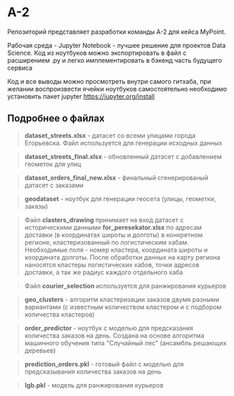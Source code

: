 # A-2


Репозиторий представляет разработки команды А-2 для кейса MyPoint.

Рабочая среда - Jupyter Notebook - лучшее решение для проектов Data Science. Код из ноутбуков можно экспортировать в файл с расширением .py и легко имплементировать в бэкенд часть будущего сервиса

Код и все выводы можно просмотреть внутри самого гитхаба, при желании воспроизвести ячейки ноутбуков самостоятельно необходимо установить пакет jupyter  https://jupyter.org/install

## Подробнее о файлах  

> **dataset_streets.xlsx** - датасет со всеми улицами города Егорьевска. Файл используется для генерации исходных данных

> **dataset_streets_final.xlsx** - обновленный датасет с добавлением геометок для улиц

> **dataset_orders_final_new.xlsx** - финальный сгенерированый датасет с заказами

> **geodataset** - ноутбук для генерации геосета (улицы, геометки, заказы)

> Файл **clasters_drawing** принимает на вход датасет с историческими данными **for_peresekator.xlsx** по адресам доставки (в координатах широты и долготы) в конкретном регионе, кластеризованный по логистическим хабам. Необходимые поля - номер кластера, координата широты и координата долготы. После обработки данных на карту региона наносятся кластеры логистических хабов, точки адресов доставки, а так же радиус каждого отдельного хаба

> Файл **courier_selection** используется для ранжирования курьеров 

> **geo_clusters** - алгоритм кластеризации заказов двумя разными вариантами (с известным количеством кластером и с подбором количества кластеров)

> **order_predictor** - ноутбук с моделью для предсказания количества заказов на день. Создана на основе алгоритма машинного обучения типа "Случайный лес" (ансамбль решающих деревьев)

> **prediction_orders.pkl** - готовый файл с моделью для предсказывания количества заказов на день

> **lgb.pkl** - модель для ранжирования курьеров
